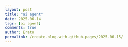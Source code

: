 ```yaml
---
layout: post
title: "ai agent"
date: 2025-06-14
tags: [ai agent]
comments: true
author: Erato
permalink: /create-blog-with-github-pages/2025-06-15/
---
```


